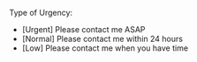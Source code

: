 Type of Urgency:
- [Urgent] Please contact me ASAP
- [Normal] Please contact me within 24 hours
- [Low] Please contact me when you have time
